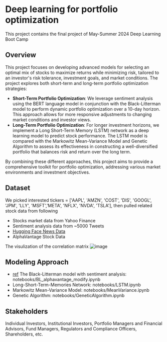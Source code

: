 # Deep learning for portfolio optimization 
This project contains the final project of May-Summer 2024 Deep Learning Boot Camp

## Overview
This project focuses on developing advanced models for selecting an optimal mix of stocks to maximize returns while minimizing risk, tailored to an investor's risk tolerance, investment goals, and market conditions. The project explores both short-term and long-term portfolio optimization strategies:

- **Short-Term Portfolio Optimization**: We leverage sentiment analysis using the BERT language model in conjunction with the Black-Litterman model to perform dynamic portfolio optimization over a 10-day horizon. This approach allows for more responsive adjustments to changing market conditions and investor views.
- **Long-Term Portfolio Optimization**: For longer investment horizons, we implement a Long Short-Term Memory (LSTM) network as a deep learning model to predict stock performance. The LSTM model is compared with the Markowitz Mean-Variance Model and Genetic Algorithm to assess its effectiveness in constructing a well-diversified portfolio that balances risk and return over the long term.

By combining these different approaches, this project aims to provide a comprehensive toolkit for portfolio optimization, addressing various market environments and investment objectives.
## Dataset
We picked interested tickers = ['AAPL', 'AMZN', 'COST', 'DIS', 'GOOGL', 'JPM', 'LLY',  'MSFT','META', 'NFLX', 'NVDA', 'TSLA'], then pulled related stock data from following
- Stocks market data from Yahoo Finance 
- Sentiment analysis data from ~5000 Tweets
- [Hugging Face News Data](https://huggingface.co/datasets/okite97/news-data)
- AlphaVantage Stock Data
  
The visulization of the correlation matrix
![image](https://github.com/user-attachments/assets/561ff6d0-ee4e-46aa-8451-d05ac68e70f3)

## Modeling Approach
- [ref](https://link.springer.com/article/10.1007/s00521-022-07403-1) The Black-Litterman model with sentiment analysis: notebooks/BL_alphavantage_modify.ipynb
- Long-Short-Term-Memories Network: notebooks/LSTM.ipynb
- Markowitz Mean-Variance Model: notebooks/MeanVariance.ipynb
- Genetic Algorithm: notebooks/GeneticAlgorithm.ipynb

## Stakeholders 
Individual Investors, Institutional Investors, Portfolio Managers and Financial Advisors, Fund Managers, Regulators and Compliance Officers, Shareholders, etc.
